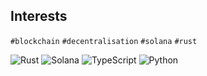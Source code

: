 ## Interests
`#blockchain` `#decentralisation` `#solana` `#rust`

![Rust](https://img.shields.io/badge/rust-%23e9bb95.svg?style=for-the-badge&logo=rust&logoColor=black)
![Solana](https://img.shields.io/badge/Solana-%2300ffb3?logo=scrutinizerci&style=for-the-badge&logoColor=white)
![TypeScript](https://img.shields.io/badge/typescript-%23007ACC.svg?style=for-the-badge&logo=typescript&logoColor=white)
![Python](https://img.shields.io/badge/Python-FFD43B?style=for-the-badge&logo=python&logoColor=darkgreen)
